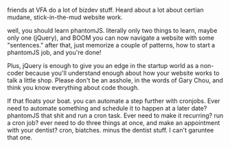 friends at VFA do a lot of bizdev stuff. Heard about a lot about certian mudane, stick-in-the-mud website work.

well, you should learn phantomJS. literally only two things to learn, maybe only one (jQuery), and BOOM you can now navigate a website with some "sentences." after that, just memorize a couple of patterns, how to start a phantomJS job, and you're done!

Plus, jQuery is enough to give you an edge in the startup world as a non-coder because you'll understand enough about how your website works to talk a little shop. Please don't be an asshole, in the words of Gary Chou, and think you know everything about code though.

If that floats your boat. you can automate a step further with cronjobs. Ever need to automate something and schedule it to happen at a later date? phantomJS that shit and run a cron task. Ever need to make it recurring? run a cron job? ever need to do three things at once, and make an appointment with your dentist? cron, biatches. minus the dentist stuff. I can't garuntee that one.


